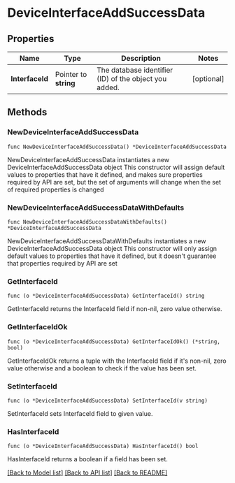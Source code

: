 # DeviceInterfaceAddSuccessData

## Properties

Name | Type | Description | Notes
------------ | ------------- | ------------- | -------------
**InterfaceId** | Pointer to **string** | The database identifier (ID) of the object you added. | [optional] 

## Methods

### NewDeviceInterfaceAddSuccessData

`func NewDeviceInterfaceAddSuccessData() *DeviceInterfaceAddSuccessData`

NewDeviceInterfaceAddSuccessData instantiates a new DeviceInterfaceAddSuccessData object
This constructor will assign default values to properties that have it defined,
and makes sure properties required by API are set, but the set of arguments
will change when the set of required properties is changed

### NewDeviceInterfaceAddSuccessDataWithDefaults

`func NewDeviceInterfaceAddSuccessDataWithDefaults() *DeviceInterfaceAddSuccessData`

NewDeviceInterfaceAddSuccessDataWithDefaults instantiates a new DeviceInterfaceAddSuccessData object
This constructor will only assign default values to properties that have it defined,
but it doesn't guarantee that properties required by API are set

### GetInterfaceId

`func (o *DeviceInterfaceAddSuccessData) GetInterfaceId() string`

GetInterfaceId returns the InterfaceId field if non-nil, zero value otherwise.

### GetInterfaceIdOk

`func (o *DeviceInterfaceAddSuccessData) GetInterfaceIdOk() (*string, bool)`

GetInterfaceIdOk returns a tuple with the InterfaceId field if it's non-nil, zero value otherwise
and a boolean to check if the value has been set.

### SetInterfaceId

`func (o *DeviceInterfaceAddSuccessData) SetInterfaceId(v string)`

SetInterfaceId sets InterfaceId field to given value.

### HasInterfaceId

`func (o *DeviceInterfaceAddSuccessData) HasInterfaceId() bool`

HasInterfaceId returns a boolean if a field has been set.


[[Back to Model list]](../README.md#documentation-for-models) [[Back to API list]](../README.md#documentation-for-api-endpoints) [[Back to README]](../README.md)


